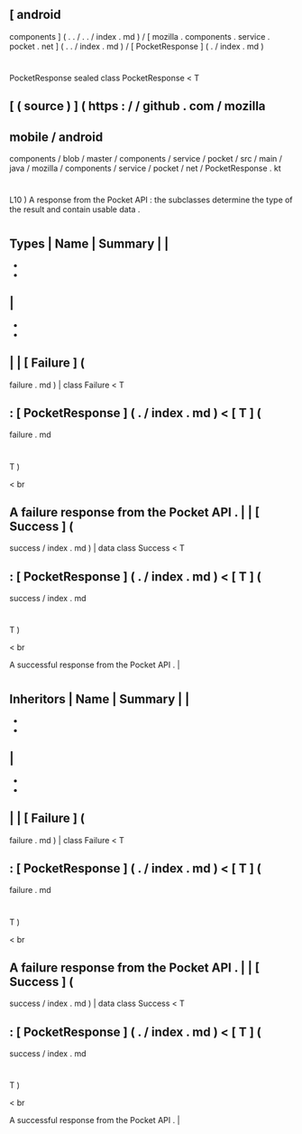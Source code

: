 [
android
-
components
]
(
.
.
/
.
.
/
index
.
md
)
/
[
mozilla
.
components
.
service
.
pocket
.
net
]
(
.
.
/
index
.
md
)
/
[
PocketResponse
]
(
.
/
index
.
md
)
#
PocketResponse
sealed
class
PocketResponse
<
T
>
[
(
source
)
]
(
https
:
/
/
github
.
com
/
mozilla
-
mobile
/
android
-
components
/
blob
/
master
/
components
/
service
/
pocket
/
src
/
main
/
java
/
mozilla
/
components
/
service
/
pocket
/
net
/
PocketResponse
.
kt
#
L10
)
A
response
from
the
Pocket
API
:
the
subclasses
determine
the
type
of
the
result
and
contain
usable
data
.
#
#
#
Types
|
Name
|
Summary
|
|
-
-
-
|
-
-
-
|
|
[
Failure
]
(
-
failure
.
md
)
|
class
Failure
<
T
>
:
[
PocketResponse
]
(
.
/
index
.
md
)
<
[
T
]
(
-
failure
.
md
#
T
)
>
<
br
>
A
failure
response
from
the
Pocket
API
.
|
|
[
Success
]
(
-
success
/
index
.
md
)
|
data
class
Success
<
T
>
:
[
PocketResponse
]
(
.
/
index
.
md
)
<
[
T
]
(
-
success
/
index
.
md
#
T
)
>
<
br
>
A
successful
response
from
the
Pocket
API
.
|
#
#
#
Inheritors
|
Name
|
Summary
|
|
-
-
-
|
-
-
-
|
|
[
Failure
]
(
-
failure
.
md
)
|
class
Failure
<
T
>
:
[
PocketResponse
]
(
.
/
index
.
md
)
<
[
T
]
(
-
failure
.
md
#
T
)
>
<
br
>
A
failure
response
from
the
Pocket
API
.
|
|
[
Success
]
(
-
success
/
index
.
md
)
|
data
class
Success
<
T
>
:
[
PocketResponse
]
(
.
/
index
.
md
)
<
[
T
]
(
-
success
/
index
.
md
#
T
)
>
<
br
>
A
successful
response
from
the
Pocket
API
.
|
